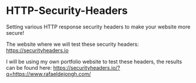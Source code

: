 # HTTP-Security-Headers
Setting various HTTP response security headers to make your website more secure!

The website where we will test these security headers: https://securityheaders.io

I will be using my own portfolio website to test these headers, the results can be found here: https://securityheaders.io/?q=https://www.rafaeldejongh.com/
